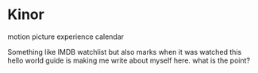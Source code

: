 # Kinor
motion picture experience calendar

Something like IMDB watchlist but also marks when it was watched
this hello world guide is making me write about myself here. what is the point?

